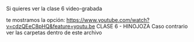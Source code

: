 Si quieres ver la clase 6 video-grabada<p>
te mostramos la opción:
https://www.youtube.com/watch?v=cdzQEeC8pHQ&feature=youtu.be
CLASE 6 - HINOJOZA
Caso contrario ver las carpetas dentro de este archivo

